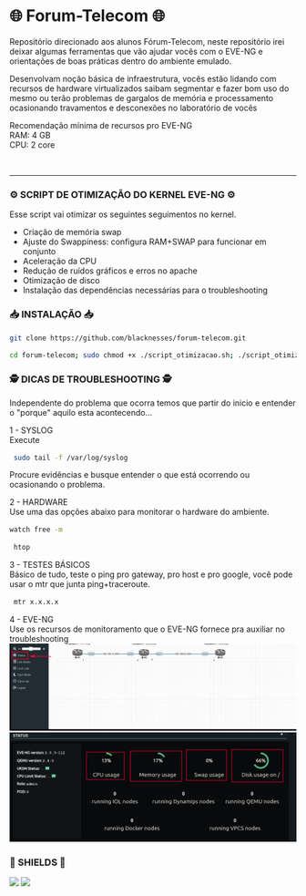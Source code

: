 # 🌐 Forum-Telecom 🌐
<img align="left" alt="" height="190px" src="https://downloadcursos.gratis/wp-content/uploads/2022/10/forum-telecom-745x360.jpg">

Repositório direcionado aos alunos Fórum-Telecom, neste repositório irei deixar algumas ferramentas que vão ajudar vocês com o EVE-NG e orientações de boas práticas dentro do ambiente emulado. <br>

Desenvolvam noção básica de infraestrutura, vocês estão lidando com recursos de hardware virtualizados saibam segmentar e fazer bom uso do mesmo ou terão problemas de gargalos de memória e processamento ocasionando travamentos e desconexões no laboratório de vocês<br>

Recomendação mínima de recursos pro EVE-NG<br>
RAM: 4 GB<br>
CPU: 2 core

<br>

________________________________________



### ⚙️ SCRIPT DE OTIMIZAÇÃO DO KERNEL EVE-NG ⚙️
Esse script vai otimizar os seguintes seguimentos no kernel.

- Criação de memória swap
- Ajuste do Swappiness: configura RAM+SWAP para funcionar em conjunto
- Aceleração da CPU
- Redução de ruídos gráficos e erros no apache
- Otimização de disco
- Instalação das dependências necessárias para o troubleshooting

### 📥 INSTALAÇÃO 📥
```sh
git clone https://github.com/blacknesses/forum-telecom.git
```
```sh
cd forum-telecom; sudo chmod +x ./script_otimizacao.sh; ./script_otimizacao.sh
``` 

### 🕵 DICAS DE TROUBLESHOOTING 🕵
Independente do problema que ocorra temos que partir do inicio e entender o "porque" aquilo esta acontecendo... <br>

1 - SYSLOG <br>
Execute <br>
```sh
 sudo tail -f /var/log/syslog
```
Procure evidências e busque entender o que está ocorrendo ou ocasionando o problema. 

2 - HARDWARE <br>
Use uma das opções abaixo para monitorar o hardware do ambiente. <br>
```sh
watch free -m
```
```sh
 htop
```

3 - TESTES BÁSICOS <br>
Básico de tudo, teste o ping pro gateway, pro host e pro google, você pode usar o mtr que junta ping+traceroute. <br>
```sh
 mtr x.x.x.x
```

4 - EVE-NG <br>
Use os recursos de monitoramento que o EVE-NG fornece pra auxiliar no troubleshooting  <br>
![image](https://github.com/blacknesses/forum-telecom/blob/main/eve-ng/eve-ng.png)
![teste](https://github.com/blacknesses/forum-telecom/blob/main/eve-ng/resources.png)

### 🔰 SHIELDS 🔰
![](https://img.shields.io/github/license/blacknesses/forum-telecom)
![](https://img.shields.io/github/languages/top/blacknesses/forum-telecom)
